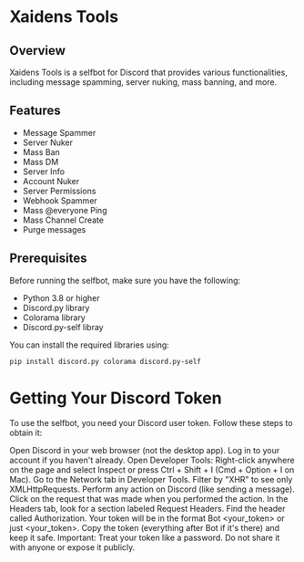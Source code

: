 # Xaidens Tools

## Overview

Xaidens Tools is a selfbot for Discord that provides various functionalities, including message spamming, server nuking, mass banning, and more.

## Features

- Message Spammer
- Server Nuker
- Mass Ban
- Mass DM
- Server Info
- Account Nuker
- Server Permissions
- Webhook Spammer
- Mass @everyone Ping
- Mass Channel Create
- Purge messages

## Prerequisites

Before running the selfbot, make sure you have the following:

- Python 3.8 or higher
- Discord.py library
- Colorama library
- Discord.py-self libray

You can install the required libraries using:

```bash
pip install discord.py colorama discord.py-self
```


# Getting Your Discord Token
To use the selfbot, you need your Discord user token. Follow these steps to obtain it:

Open Discord in your web browser (not the desktop app).
Log in to your account if you haven't already.
Open Developer Tools:
Right-click anywhere on the page and select Inspect or press Ctrl + Shift + I (Cmd + Option + I on Mac).
Go to the Network tab in Developer Tools.
Filter by "XHR" to see only XMLHttpRequests.
Perform any action on Discord (like sending a message).
Click on the request that was made when you performed the action.
In the Headers tab, look for a section labeled Request Headers.
Find the header called Authorization. Your token will be in the format Bot <your_token> or just <your_token>.
Copy the token (everything after Bot if it's there) and keep it safe.
Important: Treat your token like a password. Do not share it with anyone or expose it publicly.
